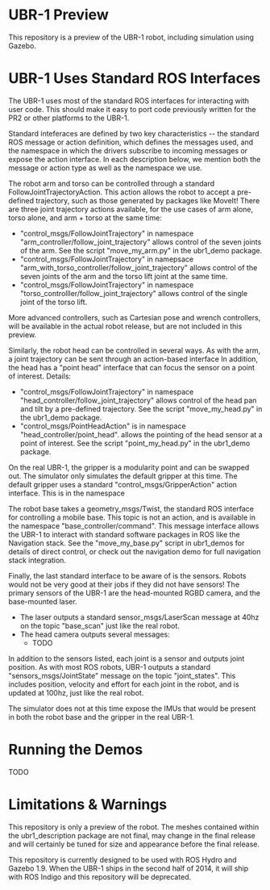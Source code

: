 UBR-1 Preview
============

This repository is a preview of the UBR-1 robot, including simulation using
Gazebo.

UBR-1 Uses Standard ROS Interfaces
===========
The UBR-1 uses most of the standard ROS interfaces for interacting with user
code. This should make it easy to port code previously written for the PR2 or
other platforms to the UBR-1.

Standard inteferaces are defined by two key characteristics -- the standard ROS
message or action definition, which defines the messages used, and the namespace
in which the drivers subscribe to incoming messages or expose the action
interface. In each description below, we mention both the message or action type
as well as the namespace we use.

The robot arm and torso can be controlled through a standard
FollowJointTrajectoryAction. This action allows the robot to accept a pre-defined
trajectory, such as those generated by packages like MoveIt! There are three
joint trajectory actions available, for the use cases of arm alone, torso alone,
and arm + torso at the same time:

 * "control_msgs/FollowJointTrajectory" in namespace "arm_controller/follow_joint_trajectory"
   allows control of the seven joints of the arm. See the script "move_my_arm.py" in the
   ubr1_demo package.
 * "control_msgs/FollowJointTrajectory" in namepsace "arm_with_torso_controller/follow_joint_trajectory"
   allows control of the seven joints of the arm and the torso lift joint at the same time.
 * "control_msgs/FollowJointTrajectory" in namespace "torso_controlller/follow_joint_trajectory"
   allows control of the single joint of the torso lift.

More advanced controllers, such as Cartesian pose and wrench controllers, will
be available in the actual robot release, but are not included in this preview.

Similarly, the robot head can be controlled in several ways. As with the arm,
a joint trajectory can be sent through an action-based interface In addition,
the head has a "point head" interface that can focus the sensor on a point
of interest. Details:

 * "control_msgs/FollowJointTrajectory" in namespace "head_controller/follow_joint_trajectory"
   allows control of the head pan and tilt by a pre-defined trajectory. See the script
   "move_my_head.py" in the ubr1_demo package.
 * "control_msgs/PointHeadAction" is in namespace "head_controller/point_head".
   allows the pointing of the head sensor at a point of interest. See the script
   "point_my_head.py" in the ubr1_demo package.

On the real UBR-1, the gripper is a modularity point and can be swapped out. The
simulator only simulates the default gripper at this time. The default gripper
uses a standard "control_msgs/GripperAction" action interface. This is in the
namespace 

The robot base takes a geometry_msgs/Twist, the standard ROS interface for
controlling a mobile base. This topic is not an action, and is available in the
namespace "base_controller/command". This message interface allows the UBR-1 to
interact with standard software packages in ROS like the Navigation stack.
See the "move_my_base.py" script in ubr1_demos for details of direct control,
or check out the navigation demo for full navigation stack integration.

Finally, the last standard interface to be aware of is the sensors. Robots would
not be very good at their jobs if they did not have sensors! The primary sensors
of the UBR-1 are the head-mounted RGBD camera, and the base-mounted laser. 

 * The laser outputs a standard sensor_msgs/LaserScan message at 40hz on the
   topic "base_scan" just like the real robot.
 * The head camera outputs several messages:
   * TODO

In addition to the sensors listed, each joint is a sensor and outputs joint
position. As with most ROS robots, UBR-1 outputs a standard "sensors_msgs/JointState"
message on the topic "joint_states". This includes position, velocity and effort
for each joint in the robot, and is updated at 100hz, just like the real robot.

The simulator does not at this time expose the IMUs that would be present in both
the robot base and the gripper in the real UBR-1.

Running the Demos
===========
TODO

Limitations & Warnings
===========
This repository is only a preview of the robot. The meshes contained within
the ubr1_description package are not final, may change in the final release
and will certainly be tuned for size and appearance before the final release.

This repository is currently designed to be used with ROS Hydro and
Gazebo 1.9. When the UBR-1 ships in the second half of 2014, it will ship with
ROS Indigo and this repository will be deprecated.
